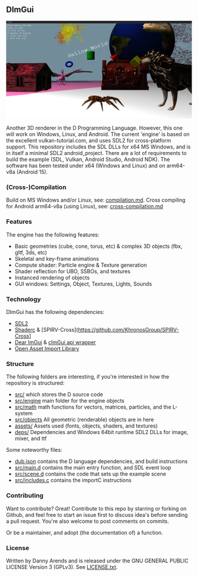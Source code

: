 ## DImGui
![Screenshot](/app/src/main/assets/data/screenshots/June27_2025.png? "Screenshot")

Another 3D renderer in the D Programming Language. However, this one will work on Windows, Linux, 
and Android. The current 'engine' is based on the excellent vulkan-tutorial.com, and uses SDL2 
for cross-platform support. This repository includes the SDL DLLs for x64 MS Windows, and is in 
itself a minimal SDL2 android_project. There are a lot of requirements to build the example 
(SDL, Vulkan, Android Studio, Android NDK). The software has been tested under x64 (Windows and 
Linux) and on arm64-v8a (Android 15).

### (Cross-)Compilation

Build on MS Windows and/or Linux, see: [compilation.md](./docs/compilation.md). Cross compiling 
for Android arm64-v8a (using Linux), see: [cross-compilation.md](./docs/cross-compilation.md)

### Features
The engine has the following features:
- Basic geometries (cube, cone, torus, etc) & complex 3D objects (fbx, gltf, 3ds, etc)
- Skeletal and key-frame animations
- Compute shader: Particle engine & Texture generation
- Shader reflection for UBO, SSBOs, and textures
- Instanced rendering of objects
- GUI windows: Settings, Object, Textures, Lights, Sounds

### Technology
DImGui has the following dependencies:

- [SDL2](https://www.libsdl.org/)
- [Shaderc](https://github.com/google/shaderc) & [SPIRV-Cross](https://github.com/KhronosGroup/SPIRV-Cross]
- [Dear ImGui](https://github.com/ocornut/imgui) & [cImGui api wrapper](https://github.com/cimgui/cimgui)
- [Open Asset Import Library](https://github.com/assimp/assimp) 

### Structure
The following folders are interesting, if you're interested in how the repository is structured:

- [src/](./src/) which stores the D source code 
- [src/engine](./src/engine/) main folder for the engine objects
- [src/math](./src/math/) math functions for vectors, matrices, particles, and the L-system
- [src/objects](./src/objects) All geometric (renderable) objects are in here
- [assets/](./app/src/main/assets/data/) Assets used (fonts, objects, shaders, and textures)
- [deps/](./deps/) Dependencies and Windows 64bit runtime SDL2 DLLs for image, mixer, and ttf

Some noteworthy files:

- [dub.json](./dub.json) contains the D language dependencies, and build instructions
- [src/main.d](./src/main.d) contains the main entry function, and SDL event loop
- [src/scene.d](./src/scene.d) contains the code that sets up the example scene
- [src/includes.c](./src/includes.c) contains the importC instructions

### Contributing

Want to contribute? Great! Contribute to this repo by starring or forking on Github, and feel 
free to start an issue first to discuss idea's before sending a pull request. You're also 
welcome to post comments on commits.

Or be a maintainer, and adopt (the documentation of) a function.

### License

Written by Danny Arends and is released under the GNU GENERAL PUBLIC LICENSE Version 3 (GPLv3). 
See [LICENSE.txt](./LICENSE.txt).
